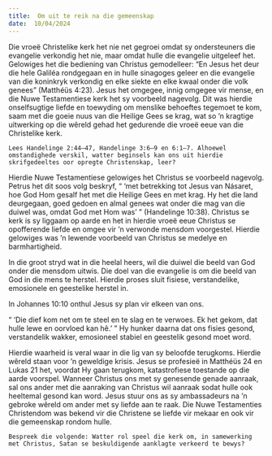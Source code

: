 ```yaml
---
title:  Om uit te reik na die gemeenskap
date:  10/04/2024
---
```


Die vroeë Christelike kerk het nie net gegroei omdat sy ondersteuners die evangelie verkondig het nie, maar omdat hulle die evangelie uitgeleef het. Gelowiges het die bediening van Christus gemodelleer: “En Jesus het deur die hele Galiléa rondgegaan en in hulle sinagoges geleer en die evangelie van die koninkryk verkondig en elke siekte en elke kwaal onder die volk genees” (Matthéüs 4:23). Jesus het omgegee, innig omgegee vir mense, en die Nuwe Testamentiese kerk het sy voorbeeld nagevolg.  Dit was hierdie onselfsugtige liefde en toewyding om menslike behoeftes tegemoet te kom, saam met die goeie nuus van die Heilige Gees se krag, wat so ’n kragtige uitwerking op die wêreld gehad het gedurende die vroeë eeue van die Christelike kerk.

`Lees Handelinge 2:44–47, Handelinge 3:6–9 en 6:1–7. Alhoewel omstandighede verskil, watter beginsels kan ons uit hierdie skrifgedeeltes oor opregte Christenskap, leer?`

Hierdie Nuwe Testamentiese gelowiges het Christus se voorbeeld nagevolg. Petrus het dit soos volg beskryf, “ ‘met betrekking tot Jesus van Násaret, hoe God Hom gesalf het met die Heilige Gees en met krag. Hy het die land deurgegaan, goed gedoen en almal genees wat onder die mag van die duiwel was, omdat God met Hom was’ ” (Handelinge 10:38). Christus se kerk is sy liggaam op aarde en het in hierdie vroeë eeue Christus se opofferende liefde en omgee vir ’n verwonde mensdom voorgestel.  Hierdie gelowiges was ’n lewende voorbeeld van Christus se medelye en barmhartigheid.

In die groot stryd wat in die heelal heers, wil die duiwel die beeld van God onder die mensdom uitwis. Die doel van die evangelie is om die beeld van God in die mens te herstel. Hierdie proses sluit fisiese, verstandelike, emosionele en geestelike herstel in.

In Johannes 10:10 onthul Jesus sy plan vir elkeen van ons.

“ ‘Die dief kom net om te steel en te slag en te verwoes. Ek het gekom, dat hulle lewe en oorvloed kan hê.’ ” Hy hunker daarna dat ons fisies gesond, verstandelik wakker, emosioneel stabiel en geestelik gesond moet word.

Hierdie waarheid is veral waar in die lig van sy beloofde terugkoms. Hierdie wêreld staan voor ’n geweldige krisis. Jesus se profesieë in Matthéüs 24 en Lukas 21 het, voordat Hy gaan terugkom, katastrofiese toestande op die aarde voorspel. Wanneer Christus ons met sy genesende genade aanraak, sal ons ander met die aanraking van Christus wil aanraak sodat hulle ook heeltemal gesond kan word. Jesus stuur ons as sy ambassadeurs na ’n gebroke wêreld om ander met sy liefde aan te raak. Die Nuwe Testamenties Christendom was bekend vir die Christene se liefde vir mekaar en ook vir die gemeenskap rondom hulle.

`Bespreek die volgende: Watter rol speel die kerk om, in samewerking met Christus, Satan se beskuldigende aanklagte verkeerd te bewys?`